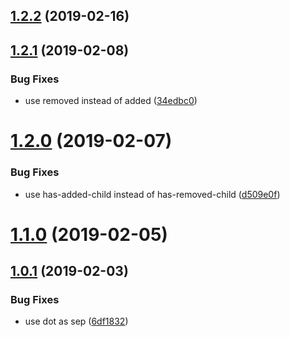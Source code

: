 <a name="1.2.2"></a>
## [1.2.2](https://github.com/imcuttle/detect-tree-changed/compare/v1.2.1...v1.2.2) (2019-02-16)



<a name="1.2.1"></a>
## [1.2.1](https://github.com/imcuttle/detect-tree-changed/compare/v1.2.0...v1.2.1) (2019-02-08)


### Bug Fixes

* use removed instead of added ([34edbc0](https://github.com/imcuttle/detect-tree-changed/commit/34edbc0))



<a name="1.2.0"></a>
# [1.2.0](https://github.com/imcuttle/detect-tree-changed/compare/v1.1.0...v1.2.0) (2019-02-07)


### Bug Fixes

* use has-added-child instead of has-removed-child ([d509e0f](https://github.com/imcuttle/detect-tree-changed/commit/d509e0f))



<a name="1.1.0"></a>
# [1.1.0](https://github.com/imcuttle/detect-tree-changed/compare/v1.0.1...v1.1.0) (2019-02-05)



<a name="1.0.1"></a>
## [1.0.1](https://github.com/imcuttle/detect-tree-changed/compare/6df1832...v1.0.1) (2019-02-03)


### Bug Fixes

* use dot as sep ([6df1832](https://github.com/imcuttle/detect-tree-changed/commit/6df1832))



